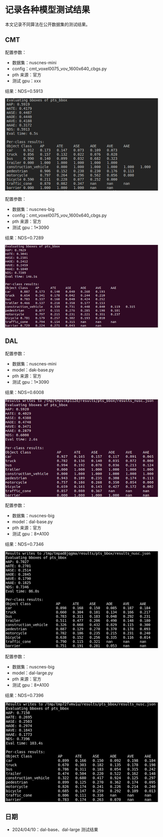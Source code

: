 # 记录各种模型测试结果

本文记录不同算法在公开数据集的测试结果。

## CMT

配置参数：

* 数据集：nuscnes-mini
* config：cmt_voxel0075_vov_1600x640_cbgs.py
* pth 来源：官方
* 测试 gpu：xxx

结果：NDS=0.5913

![1712731643100](image/eval_models/nuscenes_mini_cmt_vov.png)

配置参数：

* 数据集：nuscnes-big
* config：cmt_voxel0075_vov_1600x640_cbgs.py
* pth 来源：官方
* 测试 gpu：1*3090

结果：NDS=0.7289

![1712731834193](image/eval_models/nuscenes_big_cmt_vov.png)

## DAL

配置参数：

* 数据集：nuscnes-mini
* model：dak-base.py
* pth 来源：官方
* 测试 gpu：1*3090

结果：NDS=0.6008

![1712731379568](image/eval_models/nuscnes_mini_dal_base.png)

配置参数：

* 数据集：nuscnes-big
* model：dal-base.py
* pth 来源：官方
* 测试 gpu：8*A100

结果：NDS=0.7346

![1712731226518](image/eval_models/nuscnes_big_dal_base.png)

配置参数：

* 数据集：nuscnes-big
* model：dal-large.py
* pth 来源：官方
* 测试 gpu：8*A100

结果：NDS=0.7396

![1712733954780](image/eval_models/nuscnes_big_dal_large.png)

## 日期

* 2024/04/10：dal-base、dal-large 测试结果
